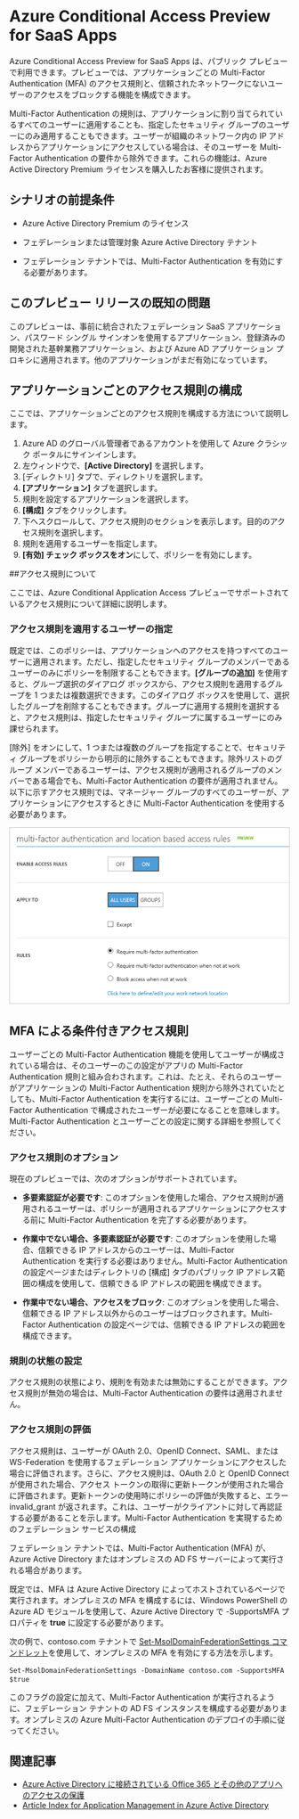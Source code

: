 <properties
	pageTitle="Azure Conditional Access Preview for SaaS Apps | Microsoft Azure"
	description="Azure AD の条件付きアクセスを使用すると、アプリケーションごとの Multi-Factor Authentication のアクセス規則と、信頼されたネットワークにないユーザーのアクセスをブロックする機能を構成できます。"
	services="active-directory"
	documentationCenter=""
	authors="femila"
	manager="swadhwa"
	editor=""/>

<tags
	ms.service="active-directory"
	ms.workload="identity"
	ms.tgt_pltfrm="na"
	ms.devlang="na"
	ms.topic="article"
	ms.date="06/15/2016"
	ms.author="femila"/>

# Azure Conditional Access Preview for SaaS Apps

Azure Conditional Access Preview for SaaS Apps は、パブリック プレビューで利用できます。プレビューでは、アプリケーションごとの Multi-Factor Authentication (MFA) のアクセス規則と、信頼されたネットワークにないユーザーのアクセスをブロックする機能を構成できます。

Multi-Factor Authentication の規則は、アプリケーションに割り当てられているすべてのユーザーに適用することも、指定したセキュリティ グループのユーザーにのみ適用することもできます。ユーザーが組織のネットワーク内の IP アドレスからアプリケーションにアクセスしている場合は、そのユーザーを Multi-Factor Authentication の要件から除外できます。これらの機能は、Azure Active Directory Premium ライセンスを購入したお客様に提供されます。

## シナリオの前提条件
* Azure Active Directory Premium のライセンス

* フェデレーションまたは管理対象 Azure Active Directory テナント

* フェデレーション テナントでは、Multi-Factor Authentication を有効にする必要があります。

## このプレビュー リリースの既知の問題
このプレビューは、事前に統合されたフェデレーション SaaS アプリケーション、パスワード シングル サインオンを使用するアプリケーション、登録済みの開発された基幹業務アプリケーション、および Azure AD アプリケーション プロキシに適用されます。他のアプリケーションがまだ有効になっています。

## アプリケーションごとのアクセス規則の構成

ここでは、アプリケーションごとのアクセス規則を構成する方法について説明します。

1. Azure AD のグローバル管理者であるアカウントを使用して Azure クラシック ポータルにサインインします。
2. 左ウィンドウで、**[Active Directory]** を選択します。
3. [ディレクトリ] タブで、ディレクトリを選択します。
4. **[アプリケーション]** タブを選択します。
5. 規則を設定するアプリケーションを選択します。
6. **[構成]** タブをクリックします。
7. 下へスクロールして、アクセス規則のセクションを表示します。目的のアクセス規則を選択します。
8. 規則を適用するユーザーを指定します。
9. **[有効] チェック ボックスをオン**にして、ポリシーを有効にします。

##アクセス規則について

ここでは、Azure Conditional Application Access プレビューでサポートされているアクセス規則について詳細に説明します。

### アクセス規則を適用するユーザーの指定

既定では、このポリシーは、アプリケーションへのアクセスを持つすべてのユーザーに適用されます。ただし、指定したセキュリティ グループのメンバーであるユーザーのみにポリシーを制限することもできます。**[グループの追加]** を使用すると、グループ選択のダイアログ ボックスから、アクセス規則を適用するグループを 1 つまたは複数選択できます。このダイアログ ボックスを使用して、選択したグループを削除することもできます。グループに適用する規則を選択すると、アクセス規則は、指定したセキュリティ グループに属するユーザーにのみ課せられます。

[除外] をオンにして、1 つまたは複数のグループを指定することで、セキュリティ グループをポリシーから明示的に除外することもできます。除外リストのグループ メンバーであるユーザーは、アクセス規則が適用されるグループのメンバーである場合でも、Multi-Factor Authentication の要件が適用されません。以下に示すアクセス規則では、マネージャー グループのすべてのユーザーが、アプリケーションにアクセスするときに Multi-Factor Authentication を使用する必要があります。

![MFA による条件付きアクセス規則の設定](./media/active-directory-conditional-access/conditionalaccess-saas-apps.png)

## MFA による条件付きアクセス規則
ユーザーごとの Multi-Factor Authentication 機能を使用してユーザーが構成されている場合は、そのユーザーのこの設定がアプリの Multi-Factor Authentication 規則と組み合わされます。これは、たとえ、それらのユーザーがアプリケーションの Multi-Factor Authentication 規則から除外されていたとしても、Multi-Factor Authentication を実行するには、ユーザーごとの Multi-Factor Authentication で構成されたユーザーが必要になることを意味します。Multi-Factor Authentication とユーザーごとの設定に関する詳細を参照してください。

### アクセス規則のオプション
現在のプレビューでは、次のオプションがサポートされています。

* **多要素認証が必要です**: このオプションを使用した場合、アクセス規則が適用されるユーザーは、ポリシーが適用されるアプリケーションにアクセスする前に Multi-Factor Authentication を完了する必要があります。

* **作業中でない場合、多要素認証が必要です**: このオプションを使用した場合、信頼できる IP アドレスからのユーザーは、Multi-Factor Authentication を実行する必要はありません。Multi-Factor Authentication の設定ページまたはディレクトリの [構成] タブのパブリック IP アドレス範囲の構成を使用して、信頼できる IP アドレスの範囲を構成できます。

* **作業中でない場合、アクセスをブロック**: このオプションを使用した場合、信頼できる IP アドレス以外からのユーザーはブロックされます。Multi-Factor Authentication の設定ページでは、信頼できる IP アドレスの範囲を構成できます。

### 規則の状態の設定
アクセス規則の状態により、規則を有効または無効にすることができます。アクセス規則が無効の場合は、Multi-Factor Authentication の要件は適用されません。

### アクセス規則の評価

アクセス規則は、ユーザーが OAuth 2.0、OpenID Connect、SAML、または WS-Federation を使用するフェデレーション アプリケーションにアクセスした場合に評価されます。さらに、アクセス規則は、OAuth 2.0 と OpenID Connect が使用された場合、アクセス トークンの取得に更新トークンが使用された場合に評価されます。更新トークンの使用時にポリシーの評価が失敗すると、エラー invalid\_grant が返されます。これは、ユーザーがクライアントに対して再認証する必要があることを示します。Multi-Factor Authentication を実現するためのフェデレーション サービスの構成

フェデレーション テナントでは、Multi-Factor Authentication (MFA) が、Azure Active Directory またはオンプレミスの AD FS サーバーによって実行される場合があります。

既定では、MFA は Azure Active Directory によってホストされているページで実行されます。オンプレミスの MFA を構成するには、Windows PowerShell の Azure AD モジュールを使用して、Azure Active Directory で -SupportsMFA プロパティを **true** に設定する必要があります。

次の例で、contoso.com テナントで [Set-MsolDomainFederationSettings コマンドレット](https://msdn.microsoft.com/library/azure/dn194088.aspx)を使用して、オンプレミスの MFA を有効にする方法を示します。

    Set-MsolDomainFederationSettings -DomainName contoso.com -SupportsMFA $true

このフラグの設定に加えて、Multi-Factor Authentication が実行されるように、フェデレーション テナントの AD FS インスタンスを構成する必要があります。オンプレミスの Azure Multi-Factor Authentication のデプロイの手順に従ってください。

## 関連記事

- [Azure Active Directory に接続されている Office 365 とその他のアプリへのアクセスの保護](active-directory-conditional-access.md)
- [Article Index for Application Management in Azure Active Directory](active-directory-apps-index.md)

<!---HONumber=AcomDC_0615_2016-->